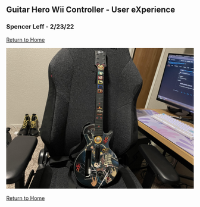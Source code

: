 ## Guitar Hero Wii Controller - User eXperience
### Spencer Leff - 2/23/22

[Return to Home](../)

![Controller Image](../assets/j01_image.jpg "Controller Image")

[Return to Home](../)
